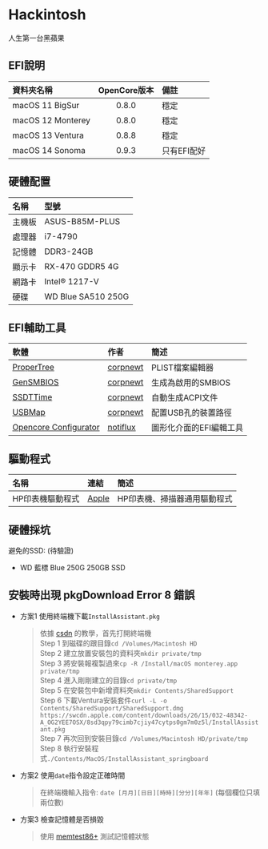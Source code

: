 # Hackintosh
人生第一台黑蘋果

## EFI說明
| 資料夾名稱         | OpenCore版本 | 備註        |
| :---------------- | :----------: | :----------|
| macOS 11 BigSur   | 0.8.0        | 穩定       |
| macOS 12 Monterey | 0.8.0        | 穩定       |
| macOS 13 Ventura  | 0.8.8        | 穩定       |
| macOS 14 Sonoma   | 0.9.3        | 只有EFI配好 |
 

## 硬體配置
| 名稱   | 型號               |
| :----- |:------------------|
| 主機板 | ASUS-B85M-PLUS     |
| 處理器 | i7-4790            |
| 記憶體 | DDR3-24GB          |
| 顯示卡 | RX-470 GDDR5 4G    |
| 網路卡 | Intel® 1217-V      |
| 硬碟   | WD Blue SA510 250G |

## EFI輔助工具
| 軟體                                                 | 作者                                     | 簡述              |
| :--------------------------------------------------- |:----------------------------------------| :-----------------|
| [ProperTree](https://github.com/corpnewt/ProperTree) | [corpnewt](https://github.com/corpnewt) | PLIST檔案編輯器    |
| [GenSMBIOS](https://github.com/corpnewt/GenSMBIOS)   | [corpnewt](https://github.com/corpnewt) | 生成為啟用的SMBIOS |
| [SSDTTime](https://github.com/corpnewt/SSDTTime)     | [corpnewt](https://github.com/corpnewt) | 自動生成ACPI文件   |
| [USBMap](https://github.com/corpnewt/USBMap)         | [corpnewt](https://github.com/corpnewt) | 配置USB孔的裝置路徑 |
| [Opencore Configurator](https://mackie100projects.altervista.org/download-opencore-configurator/) | [notiflux](https://github.com/notiflux) | 圖形化介面的EFI編輯工具 |

## 驅動程式
| 名稱            | 連結                                                                       | 簡述                        |
| :-----          |:---------------                                                            |    :-----                  |
| HP印表機驅動程式 | [Apple](https://support.apple.com/kb/DL1888?viewlocale=zh_TW&locale=en_US) | HP印表機、掃描器通用驅動程式 |


## 硬體採坑
避免的SSD: (待驗證) 
- WD 藍標 Blue 250G 250GB SSD

## 安裝時出現 pkgDownload Error 8 錯誤
- 方案1 使用終端機下載``InstallAssistant.pkg``
  > 依據 [csdn](https://blog.csdn.net/qq_38017558/article/details/123171466) 的教學，首先打開終端機 \
  > Step 1 到磁碟的跟目錄``cd /Volumes/Macintosh HD`` \
  > Step 2 建立放置安裝包的資料夾``mkdir private/tmp`` \
  > Step 3 將安裝報複製過來``cp -R /Install/macOS monterey.app private/tmp`` \
  > Step 4 進入剛剛建立的目錄``cd private/tmp`` \
  > Step 5 在安裝包中新增資料夾``mkdir Contents/SharedSupport`` \
  > Step 6 下載Ventura安裝套件``curl -L -o Contents/SharedSupport/SharedSupport.dmg https://swcdn.apple.com/content/downloads/26/15/032-48342-A_OG2YEE7OSX/8sd3qpy79cimb7cjiy47cytps0gm7m0z5l/InstallAssistant.pkg`` \
  > Step 7 再次回到安裝目錄``cd /Volumes/Macintosh HD/private/tmp`` \
  > Step 8 執行安裝程式``./Contents/MacOS/InstallAssistant_springboard`` 

- 方案2 使用``date``指令設定正確時間
  > 在終端機輸入指令:
  > ``date [月月][日日][時時][分分][年年]`` (每個欄位只填兩位數) 

- 方案3 檢查記憶體是否損毀
  > 使用 [memtest86+](https://www.memtest86.com/) 測試記憶體狀態
